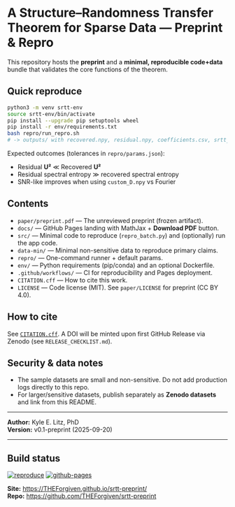 # A Structure–Randomness Transfer Theorem for Sparse Data — Preprint & Repro

This repository hosts the **preprint** and a **minimal, reproducible code+data** bundle that validates the core functions of the theorem.

## Quick reproduce
```bash
python3 -m venv srtt-env
source srtt-env/bin/activate
pip install --upgrade pip setuptools wheel
pip install -r env/requirements.txt
bash repro/run_repro.sh
# -> outputs/ with recovered.npy, residual.npy, coefficients.csv, srtt_report.html
```

Expected outcomes (tolerances in `repro/params.json`):
- Residual **U²** ≪ Recovered **U²**
- Residual spectral entropy ≫ recovered spectral entropy
- SNR-like improves when using `custom_D.npy` vs Fourier

## Contents
- `paper/preprint.pdf` — The unreviewed preprint (frozen artifact).
- `docs/` — GitHub Pages landing with MathJax + **Download PDF** button.
- `src/` — Minimal code to reproduce (`repro_batch.py`) and (optionally) run the app code.
- `data-min/` — Minimal non-sensitive data to reproduce primary claims.
- `repro/` — One-command runner + default params.
- `env/` — Python requirements (pip/conda) and an optional Dockerfile.
- `.github/workflows/` — CI for reproducibility and Pages deployment.
- `CITATION.cff` — How to cite this work.
- `LICENSE` — Code license (MIT). See `paper/LICENSE` for preprint (CC BY 4.0).

## How to cite
See [`CITATION.cff`](CITATION.cff). A DOI will be minted upon first GitHub Release via Zenodo (see `RELEASE_CHECKLIST.md`).

## Security & data notes
- The sample datasets are small and non-sensitive. Do not add production logs directly to this repo.
- For larger/sensitive datasets, publish separately as **Zenodo datasets** and link from this README.

---

**Author:** Kyle E. Litz, PhD  
**Version:** v0.1-preprint (2025-09-20)

---

## Build status
[![reproduce](https://github.com/THEForgiven/srtt-preprint/actions/workflows/ci.yml/badge.svg)](https://github.com/THEForgiven/srtt-preprint/actions/workflows/ci.yml)
[![github-pages](https://github.com/THEForgiven/srtt-preprint/actions/workflows/pages.yml/badge.svg)](https://github.com/THEForgiven/srtt-preprint/actions/workflows/pages.yml)

**Site:** https://THEForgiven.github.io/srtt-preprint/  
**Repo:** https://github.com/THEForgiven/srtt-preprint
